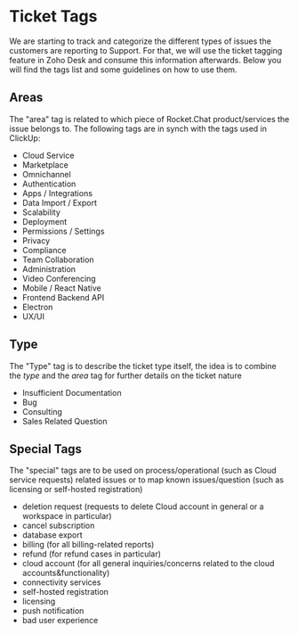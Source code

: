 # Ticket Tags

We are starting to track and categorize the different types of issues the customers are reporting to Support. For that, we will use the ticket tagging feature in Zoho Desk and consume this information afterwards. Below you will find the tags list and some guidelines on how to use them.

## Areas

The "area" tag is related to which piece of Rocket.Chat product/services the issue belongs to. The following tags are in synch with the tags used in ClickUp:

* Cloud Service 
* Marketplace 
* Omnichannel 
* Authentication
* Apps / Integrations 
* Data Import / Export 
* Scalability 
* Deployment 
* Permissions / Settings 
* Privacy 
* Compliance 
* Team Collaboration 
* Administration 
* Video Conferencing 
* Mobile / React Native 
* Frontend Backend API
* Electron
* UX/UI

## Type

The "Type" tag is to describe the ticket type itself, the idea is to combine the _type_ and the _area_ tag for further details on the ticket nature

* Insufficient Documentation
* Bug
* Consulting
* Sales Related Question

## Special Tags

The "special" tags are to be used on process/operational \(such as Cloud service requests\) related issues or to map known issues/question \(such as licensing or self-hosted registration\)

* deletion request \(requests to delete Cloud account in general or a workspace in particular\)
* cancel subscription
* database export
* billing \(for all billing-related reports\)
* refund \(for refund cases in particular\)
* cloud account \(for all general inquiries/concerns related to the cloud accounts&functionality\)
* connectivity services 
* self-hosted registration
* licensing
* push notification
* bad user experience

